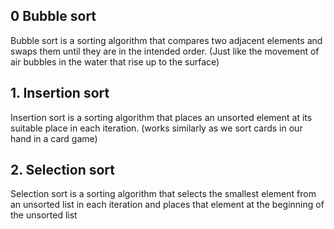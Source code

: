 ## 0 Bubble sort
Bubble sort is a sorting algorithm that compares two adjacent elements and swaps them until they are in the intended order.
(Just like the movement of air bubbles in the water that rise up to the surface)

## 1. Insertion sort
Insertion sort is a sorting algorithm that places an unsorted element at its suitable place in each iteration.
(works similarly as we sort cards in our hand in a card game)

## 2. Selection sort
Selection sort is a sorting algorithm that selects the smallest element from an unsorted list in each iteration and places that element at the beginning of the unsorted list
